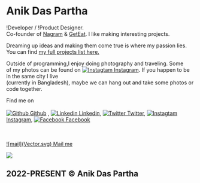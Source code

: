 # Anik Das Partha

!Developer / !Product Designer. <br/>
Co-founder of [Nagram](https://www.nagram.com.bd) & [GetEat](https://geteat.vercel.app/). I like making interesting projects.

Dreaming up ideas and making them come true is where my passion lies.  
You can find [my full projects list here.](https://heyanik.vercel.app/projects)

Outside of programming,I enjoy doing photography and traveling. Some  
of my photos can be found on <a href="https://www.instagram.com/anik.me/" rel="Instagram" target="_blank">![Instagtam](instagram.png) Instagram</a>. If you happen to be in the same city I live <br>
(currently in Bangladesh), maybe we can hang out and take some photos or code together.

<span className="mid-brake"></span>

Find me on <br>
<br>
<a href="https://github.com/heyanik" rel="Github" target="_blank">![Github](github.png) Github</a> , <a href="https://www.linkedin.com/in/anikdaspartha/" rel="Linkedin" target="_blank">![Linkedin](linkedin.png) Linkedin</a>, <a href="https://twitter.com/hianikdaspartha" rel="Twitter" target="_blank">![Twitter](twitter.png) Twitter</a>, <a href="https://www.instagram.com/anik.me/" rel="Instagram" target="_blank">![Instagtam](instagram.png) Instagram</a>, <a href="https://facebook.com/anikdaspartha" rel="Facebook" target="_blank">![Facebook](facebook.png) Facebook</a>

<!-- Mail me at: <a href="mailto:anikdaspartha58@gmail.com">anikdaspartha@gmail.com</a> -->
<br>
<!-- <a className="mail" href="mailto:anikdaspartha58@gmail.com" rel="mail" target="_blank"><span className="svg">![mail](Vector.svg)</span> Mail me </a> -->
<br>
<div>
<a className="mail-div"  href="mailto:anikdaspartha58@gmail.com" rel="mail" target="_blank">![mail](Vector.svg) Mail me </a>

</div>

<span className="hello_img"><a href="https://open.spotify.com/playlist/3L7lZl8vacdQwK2XzcYS2u?si=z2gYYopdTYWgoUfGVOhyPQ" rel="Spotify" target="_blank">![](hellod.png)</a></span>

## 2022-PRESENT © Anik Das Partha
